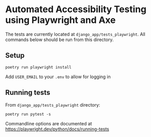 # Automated Accessibility Testing using Playwright and Axe

The tests are currently located at `django_app/tests_playwright`. All commands below should be run from this directory.

## Setup

`poetry run playwright install`

Add `USER_EMAIL` to your `.env` to allow for logging in

## Running tests

From `django_app/tests_playwright` directory:

`poetry run pytest -s`

Commandline options are documented at https://playwright.dev/python/docs/running-tests
